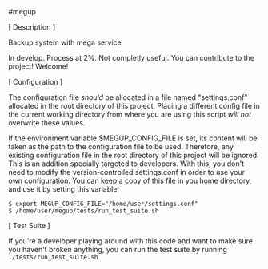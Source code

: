 #megup

[ Description ]

Backup system with mega service

In develop. Process at 2%. Not completly useful. You can contribute to the project! Welcome!

[ Configuration ]

The configuration file *should* be allocated in a file named "settings.conf"
allocated in the root directory of this project. Placing a different config
file in the current working directory from where you are using this script
*will not* overwrite these values.

If the environment variable $MEGUP_CONFIG_FILE is set, its content will be taken
as the path to the configuration file to be used. Therefore, any existing
configuration file in the root directory of this project will be ignored.
This is an addition specially targeted to developers. With this, you don't need
to modify the version-controlled settings.conf in order to use your own
configuration. You can keep a copy of this file in you home directory, and use
it by setting this variable:

    $ export MEGUP_CONFIG_FILE="/home/user/settings.conf"
    $ /home/user/megup/tests/run_test_suite.sh

[ Test Suite ]

If you're a developer playing around with this code and want to make sure you
haven't broken anything, you can run the test suite by running
`./tests/run_test_suite.sh`
